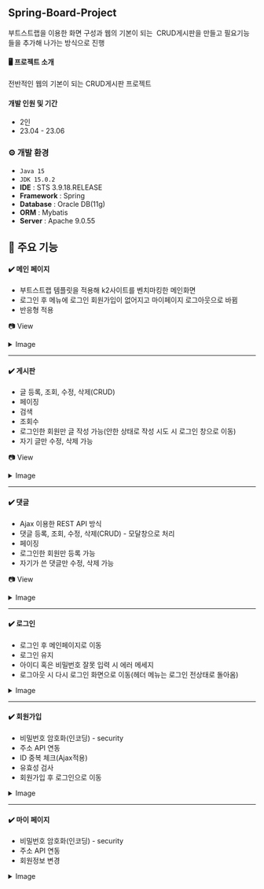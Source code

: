 ## Spring-Board-Project
부트스트랩을 이용한 화면 구성과 웹의 기본이 되는 
CRUD게시판을 만들고 필요기능들을 추가해 나가는 방식으로 진행 


#### 🖥️ 프로젝트 소개
전반적인 웹의 기본이 되는 CRUD게시판 프로젝트 
<br>

#### 개발 인원 및 기간
* 2인
* 23.04 - 23.06

### ⚙️ 개발 환경
- `Java 15`
- `JDK 15.0.2`
- **IDE** : STS 3.9.18.RELEASE
- **Framework** : Spring
- **Database** : Oracle DB(11g)
- **ORM** : Mybatis
- **Server** : Apache 9.0.55

## 📌 주요 기능
#### ✔️ 메인 페이지
- 부트스트랩 템플릿을 적용해 k2사이트를 벤치마킹한 메인화면
- 로그인 후 메뉴에 로그인 회원가입이 없어지고 마이페이지 로그아웃으로 바뀜
- 반응형 적용

📷 View
<details>
  <summary>Image</summary>
  <img width="948" alt="화면 캡처 2023-06-17 152409" src="https://github.com/leessomi/SpringProject/assets/136604400/f1fc7f77-c2fa-4321-8dfc-e90810257acf">
</details>

***

#### ✔️ 게시판
- 글 등록, 조회, 수정, 삭제(CRUD)
- 페이징
- 검색
- 조회수
- 로그인한 회원만 글 작성 가능(안한 상태로 작성 시도 시 로그인 창으로 이동)
- 자기 글만 수정, 삭제 가능

📷 View
<details>
  <summary>Image</summary>
  <img width="656" alt="화면 캡처 2023-06-16 193226" src="https://github.com/leessomi/SpringProject/assets/136604400/fd1826c1-20c0-4dd9-bea7-4da9f537f743">
  <img width="656" alt="화면 캡처 2023-06-17 133556" src="https://github.com/leessomi/SpringProject/assets/136604400/f30be7fd-0870-42f4-b7c6-e47313236f3f">
  <img width="656" alt="화면 캡처 2023-06-17 133829" src="https://github.com/leessomi/SpringProject/assets/136604400/3dfbdc5b-9912-4a97-9bfa-753f40104f6a">
  <img width="656" alt="화면 캡처 2023-06-17 134351" src="https://github.com/leessomi/SpringProject/assets/136604400/844043b8-7895-4858-b684-206ff97d0a45">
</details>

***

#### ✔️ 댓글
- Ajax 이용한 REST API 방식
- 댓글 등록, 조회, 수정, 삭제(CRUD) - 모달창으로 처리
- 페이징
- 로그인한 회원만 등록 가능
- 자기가 쓴 댓글만 수정, 삭제 가능

📷 View
<details>
  <summary>Image</summary>
  <img width="491" alt="화면 캡처 2023-06-17 135514" src="https://github.com/leessomi/SpringProject/assets/136604400/0394dff5-4ceb-463a-b346-1084b5959fbb"><br>
  <img width="190" height="115" alt="화면 캡처 2023-06-17 135737" src="https://github.com/leessomi/SpringProject/assets/136604400/dc3830e1-07b6-4f50-9f76-e6476814fe41">
<img width="190" height="115" alt="화면 캡처 2023-06-17 135816" src="https://github.com/leessomi/SpringProject/assets/136604400/76e0a12f-4847-470b-b9f6-d6b364815970">
</details>

***

#### ✔️ 로그인
- 로그인 후 메인페이지로 이동
- 로그인 유지 
- 아이디 혹은 비밀번호 잘못 입력 시 에러 메세지
- 로그아웃 시 다시 로그인 화면으로 이동(헤더 메뉴는 로그인 전상태로 돌아옴)

<details>
  <summary>Image</summary>
  <img width="237" height="250" alt="화면 캡처 2023-06-17 142010" src="https://github.com/leessomi/SpringProject/assets/136604400/3429a488-d21b-4375-9b8b-ca2cbb168492">
  <img width="237" height="250" alt="화면 캡처 2023-06-17 141950" src="https://github.com/leessomi/SpringProject/assets/136604400/2590a851-c7c7-4cee-be0e-cbf3154cf07f">
</details>

***

#### ✔️ 회원가입
- 비밀번호 암호화(인코딩) - security
- 주소 API 연동
- ID 중복 체크(Ajax적용)
- 유효성 검사
- 회원가입 후 로그인으로 이동

<details>
  <summary>Image</summary>
  <img width="234" alt="화면 캡처 2023-06-17 142230" src="https://github.com/leessomi/SpringProject/assets/136604400/2211001e-ba1c-422f-98f5-763ad56d4d05">
  <img width="377" alt="화면 캡처 2023-06-17 142315" src="https://github.com/leessomi/SpringProject/assets/136604400/57e6f5ac-ffc9-4a33-a0fd-7c87d033dec8">
</details>

***

#### ✔️ 마이 페이지
- 비밀번호 암호화(인코딩) - security
- 주소 API 연동
- 회원정보 변경

<details>
  <summary>Image</summary>
  <img width="195" height="350" alt="화면 캡처 2023-06-17 140532" src="https://github.com/leessomi/SpringProject/assets/136604400/c2033334-7934-4c33-ac74-d545c25b3550">
  <img width="195" height="350" alt="화면 캡처 2023-06-17 140547" src="https://github.com/leessomi/SpringProject/assets/136604400/3bcab8bf-95d5-4dd5-8310-3b03d86df60b">
</details>
